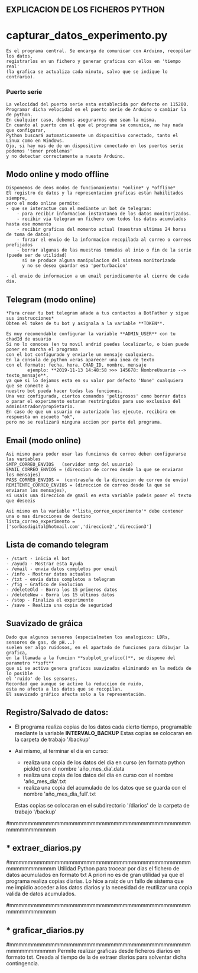 ## EXPLICACION DE LOS FICHEROS PYTHON

# capturar_datos_experimento.py


	Es el programa central. Se encarga de comunicar con Arduino, recopilar los datos, 
	registrarlos en un fichero y generar graficas con ellos en 'tiempo real' 
	(la grafica se actualiza cada minuto, salvo que se indique lo contrario).

### Puerto serie

	La velocidad del puerto serie esta establecida por defecto en 115200.
	Programar dicha velocidad en el puerto serie de Arduino o cambiar la de python.
	En cualquier caso, debemos asegurarnos que sean la misma.
	En cuanto al puerto con el que el programa se comunica, no hay nada que configurar,
	Python buscará automaticamente un dispositivo conectado, tanto el Linux como en Windows.
	Ojo, si hay mas de de un dispositivo conectado en los puertos serie podemos 'tener problemas'
	y no detectar correctamente a nuesto Arduino.

## Modo online y modo offline

	Disponemos de deos modos de funcionamiento: *online* y *offline*
	El registro de datos y la representacion graficas estan habilitados siempre,
	pero el modo online permite:
	- que se interactue con el mediante un bot de telegram: 
		- para recibir informacion instantanea de los datos monitorizados.
		- recibir via telegram un fichero con todos los datos acumulados hasta ese momento
		- recibir graficas del momento actual (muestran ultimas 24 horas de toma de datos)
		- forzar el envio de la informacion recopilada al correo o correos prefijados
		- borrar algunas de las muestras tomadas al inio o fin de la serie (puede ser de utilidad) 
		  si se produce alguna manipulacion del sistema monitorizado 
		  y no se desea guardar esa 'perturbacion'
		  
	- el envio de informacion a un email periodicamente al cierre de cada dia.


## Telegram (modo online)

    *Para crear tu bot telegram añade a tus contactos a BotFather y sigue sus instrucciones*
	Obten el token de tu bot y asignala a la variable **TOKEN**.
	
	Es muy recomendable configurar la variable **ADMIN_USER** con tu chadId de usuario 
	Si no lo conoces (en tu movil andrid puedes localizarlo, o bien puede poner en marcha el programa 
	con el bot configurado y enviarle un mensaje cualquiera. 
	En la consola de python veras aparecer una inea de texto
	con el formato: fecha, hora, CHAD_ID, nombre, mensaje	
			ejemplo: **2019-11-13 14:48:58 >>> 145678: NombreUsuario --> texto_mensaje**,
	ya que si lo dejamos esta en su valor por defecto 'None' cualquiera que se conecte a 
	nuestro bot pueda hacer todas las funciones.
	Una vez configurada, ciertos comandos 'peligrosos' como borrar datos 
	o parar el experimento estaran restringidos para uso exclusivo del administrador/propietario.
	En caso de que un usuario no autorizado los ejecute, recibira en respuesta un escueto "ok", 
	pero no se realizará ninguna accion por parte del programa.

## Email (modo online)

	Asi mismo para poder usar las funciones de correo deben configurarse las variables
	SMTP_CORREO_ENVIOS   (servidor smtp del usuario)
	EMAIL_CORREO_ENVIOS = (direccion de correo desde la que se enviaran los mensajes)
	PASS_CORREO_ENVIOS =  (contraseña de la direccion de correo de envio)
	REMITENTE_CORREO_ENVIOS = (direccion de correo desde la que se enviaran los mensajes),
	si usais una direccion de gmail en esta variable podeis poner el texto que deseeis

	Asi mismo en la variable *'lista_correo_experimento'* debe contener una o mas direcciones de destino
	lista_correo_experimento = ['sorbasdigital@hotmail.com','direccion2','direccion3']  

## Lista de comando telegram

	- /start - inicia el bot
	- /ayuda - Mostrar esta Ayuda
	- /email - envia datos completos por email
	- /info - Mostrar datos actuales
	- /txt - envia datos completos a telegram
	- /fig - Grafico de Evolucion
	- /deleteOld - Borra los 15 primeros datos
	- /deleteNew - Borra los 15 ultimos datos
	- /stop - Finaliza el experimento
	- /save - Realiza una copia de seguridad




## Suavizado de gráica

	Dado que algunos sensores (especialmeten los analogicos: LDRs, sensores de gas, de pH...) 
	suelen ser algo ruidosos, en el apartado de funciones para dibujar la grafica, 
	en la llamada a la funcion **subplot_grafico()**, se dispone del parametro **soft** 
	que si se activa genera graficos suavizados eliminando en la medida de lo posible 
	el 'ruido' de los sensores.
	Recordad que aunque se active la reduccion de ruido, 
	esta no afecta a los datos que se recopilan. 
	El suavizado gráfico afecta solo a la representación.


## Registro/Salvado de datos:

* El programa realiza copias de los datos cada cierto tiempo, 
  programable mediante la variable **INTERVALO_BACKUP**
  Estas copias se colocaran en la carpeta de trabajo '/backup'
	
* Asi mismo, al terminar el dia en curso:
	- realiza una copia de los datos del dia en curso (en formato python pickle) con el nombre 'año_mes_dia'.data 
	- realiza una copia de los datos del dia en curso con el nombre 'año_mes_dia'.txt
	- realiza una copia del acumulado de los datos que se guarda con el nombre 'año_mes_dia_full'.txt
 
	Estas copias se colocaran en el subdirectorio '/diarios' de la carpeta de trabajo '/backup'

#mmmmmmmmmmmmmmmmmmmmmmmmmmmmmmmmmmmmmmmmmmmmmmmmmmm
## * extraer_diarios.py
#mmmmmmmmmmmmmmmmmmmmmmmmmmmmmmmmmmmmmmmmmmmmmmmmmmm
	Utilidad Python para trocear por dias el fichero de datos acumulados en formato txt
	A priori no es de gran utilidad ya que el programa realiza copias diarias.
	Lo hice a raiz de un fallo de sistema que me impidio acceder a los datos diarios 
	y la necesidad de reutilizar una copia valida de datos acumulados.

#mmmmmmmmmmmmmmmmmmmmmmmmmmmmmmmmmmmmmmmmmmmmmmmmmmm
## * graficar_diarios.py
#mmmmmmmmmmmmmmmmmmmmmmmmmmmmmmmmmmmmmmmmmmmmmmmmmmm
	Permite realizar graficas desde ficheros diarios en formato txt.
	Creada al tiempo de la de extraer diarios para solventar dicha contingencia.
	
